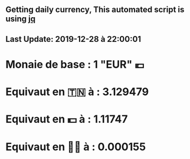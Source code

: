 ## Getting daily currency, This automated script is using [jq](https://stedolan.github.io/jq/)
## Last Update:  2019-12-28 à 22:00:01
 # Monaie de base : 1 "EUR" 💶 
 # Equivaut en 🇹🇳 à :  3.129479 
 # Equivaut en 💵 à : 1.11747
 # Equivaut en 🐱‍💻 à :  0.000155
